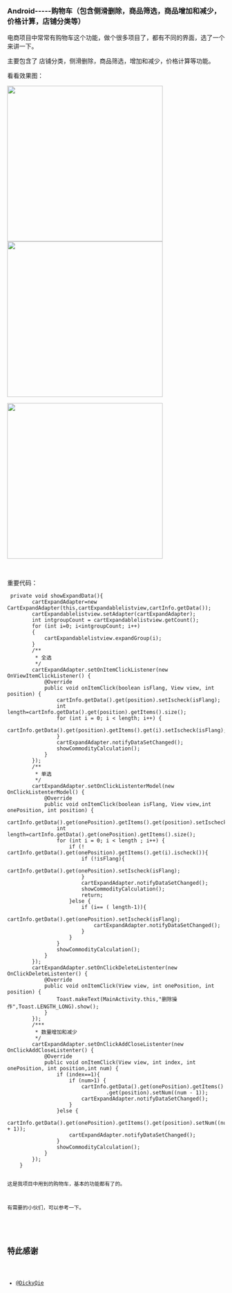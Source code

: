 ### Android-----购物车（包含侧滑删除，商品筛选，商品增加和减少，价格计算，店铺分类等）

 <p>电商项目中常常有购物车这个功能，做个很多项目了，都有不同的界面，选了一个来讲一下。</p> 
<p>主要包含了 店铺分类，侧滑删除，商品筛选，增加和减少，价格计算等功能。</p> 
<p>看看效果图：</p> 
<p><img alt="" src="http://images2017.cnblogs.com/blog/1041439/201712/1041439-20171224162757162-1372463675.jpg" width="360"> <img alt="" src="http://images2017.cnblogs.com/blog/1041439/201712/1041439-20171224162831068-226571999.jpg" width="360"></p> 
<p><img alt="" src="http://images2017.cnblogs.com/blog/1041439/201712/1041439-20171224163031553-254559380.jpg" width="360"></p> 
<p>&nbsp;</p> 
<p>重要代码：</p> 
<pre><code class="language-java"> private void showExpandData(){
        cartExpandAdapter=new CartExpandAdapter(this,cartExpandablelistview,cartInfo.getData());
        cartExpandablelistview.setAdapter(cartExpandAdapter);
        int intgroupCount = cartExpandablelistview.getCount();
        for (int i=0; i&lt;intgroupCount; i++)
        {
            cartExpandablelistview.expandGroup(i);
        }
        /**
         * 全选
         */
        cartExpandAdapter.setOnItemClickListener(new OnViewItemClickListener() {
            @Override
            public void onItemClick(boolean isFlang, View view, int position) {
                cartInfo.getData().get(position).setIscheck(isFlang);
                int length=cartInfo.getData().get(position).getItems().size();
                for (int i = 0; i &lt; length; i++) {
                    cartInfo.getData().get(position).getItems().get(i).setIscheck(isFlang);
                }
                cartExpandAdapter.notifyDataSetChanged();
                showCommodityCalculation();
            }
        });
        /**
         * 单选
         */
        cartExpandAdapter.setOnClickListenterModel(new OnClickListenterModel() {
            @Override
            public void onItemClick(boolean isFlang, View view,int onePosition, int position) {
                cartInfo.getData().get(onePosition).getItems().get(position).setIscheck(isFlang);
                int length=cartInfo.getData().get(onePosition).getItems().size();
                for (int i = 0; i &lt; length ; i++) {
                    if (! cartInfo.getData().get(onePosition).getItems().get(i).ischeck()){
                        if (!isFlang){
                            cartInfo.getData().get(onePosition).setIscheck(isFlang);
                        }
                        cartExpandAdapter.notifyDataSetChanged();
                        showCommodityCalculation();
                        return;
                    }else {
                        if (i== ( length-1)){
                            cartInfo.getData().get(onePosition).setIscheck(isFlang);
                            cartExpandAdapter.notifyDataSetChanged();
                        }
                    }
                }
                showCommodityCalculation();
            }
        });
        cartExpandAdapter.setOnClickDeleteListenter(new OnClickDeleteListenter() {
            @Override
            public void onItemClick(View view, int onePosition, int position) {
                Toast.makeText(MainActivity.this,"删除操作",Toast.LENGTH_LONG).show();
            }
        });
        /***
         * 数量增加和减少
         */
        cartExpandAdapter.setOnClickAddCloseListenter(new OnClickAddCloseListenter() {
            @Override
            public void onItemClick(View view, int index, int onePosition, int position,int num) {
                if (index==1){
                    if (num&gt;1) {
                        cartInfo.getData().get(onePosition).getItems()
                                .get(position).setNum((num - 1));
                        cartExpandAdapter.notifyDataSetChanged();
                    }
                }else {
                    cartInfo.getData().get(onePosition).getItems().get(position).setNum((num + 1));
                    cartExpandAdapter.notifyDataSetChanged();
                }
                showCommodityCalculation();
            }
        });
    }
  

<p>这是我项目中用到的购物车，基本的功能都有了的。</p> 
<p>有需要的小伙们，可以参考一下。</p> 
<span id="OSC_h3_1"></span>



## 特此感谢
* [@DickyQie](https://github.com/DickyQie/android-shoppingcart)
